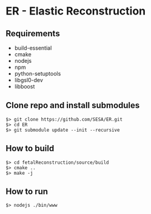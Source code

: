 # ER - Elastic Reconstruction

## Requirements

- build-essential
- cmake
- nodejs
- npm
- python-setuptools
- libgsl0-dev
- libboost

## Clone repo and install submodules
    $> git clone https://github.com/SESA/ER.git
    $> cd ER
    $> git submodule update --init --recursive
    
## How to build
    $> cd fetalReconstruction/source/build
    $> cmake .. 
    $> make -j
    
## How to run
    $> nodejs ./bin/www
